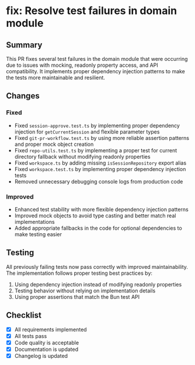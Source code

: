 # fix: Resolve test failures in domain module

## Summary

This PR fixes several test failures in the domain module that were occurring due to issues with mocking, readonly property access, and API compatibility. It implements proper dependency injection patterns to make the tests more maintainable and resilient.

## Changes

### Fixed

- Fixed `session-approve.test.ts` by implementing proper dependency injection for `getCurrentSession` and flexible parameter types
- Fixed `git-pr-workflow.test.ts` by using more reliable assertion patterns and proper mock object creation
- Fixed `repo-utils.test.ts` by implementing a proper test for current directory fallback without modifying readonly properties
- Fixed `workspace.ts` by adding missing `isSessionRepository` export alias
- Fixed `workspace.test.ts` by implementing proper dependency injection tests
- Removed unnecessary debugging console logs from production code

### Improved

- Enhanced test stability with more flexible dependency injection patterns
- Improved mock objects to avoid type casting and better match real implementations
- Added appropriate fallbacks in the code for optional dependencies to make testing easier

## Testing

All previously failing tests now pass correctly with improved maintainability. The implementation follows proper testing best practices by:
1. Using dependency injection instead of modifying readonly properties
2. Testing behavior without relying on implementation details
3. Using proper assertions that match the Bun test API

## Checklist

- [x] All requirements implemented
- [x] All tests pass
- [x] Code quality is acceptable
- [x] Documentation is updated
- [x] Changelog is updated 
